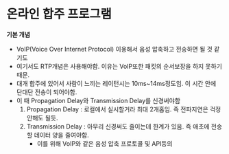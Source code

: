 # 온라인 합주 프로그램

**기본 개념**

* VoIP(Voice Over Internet Protocol) 이용해서 음성 압축하고 전송하면 될 것 같기도
* 여기서도 RTP개념은 사용해야함. 이유는 VoIP또한 패킷의 순서보장을 하지 못하기 때문.
* 대개 합주에 있어서 사람이 느끼는 레이턴시는 10ms~14ms정도임. 이 시간 안에 단대단 전송이 되어야함.
* 이 때 Propagation Delay와 Transmission Delay를 신경써야함
  1. Propagation Delay : 로컬에서 실시할거라 최대 2개홉임. 즉 전파지연은 걱정 안해도 될듯.
  2. Transmission Delay : 아무리 신경써도 줄이는데 한계가 있음. 즉 애초에 전송할 데이터 양을 줄여야함.
     * 이를 위해 VoIP와 같은 음성 압축 프로토콜 및 API등의
